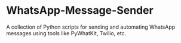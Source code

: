 # WhatsApp-Message-Sender
A collection of Python scripts for sending and automating WhatsApp messages using tools like PyWhatKit, Twilio, etc.
